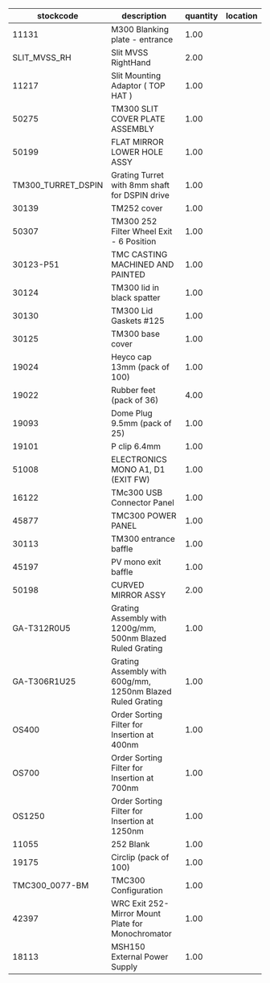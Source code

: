|stockcode|description|quantity|location|
|---------|-----------|--------|--------|
|11131|M300 Blanking plate - entrance|1.00||
|SLIT_MVSS_RH|Slit MVSS RightHand|2.00||
|11217|Slit Mounting Adaptor ( TOP HAT )|1.00||
|50275|TM300 SLIT COVER PLATE ASSEMBLY|1.00||
|50199|FLAT MIRROR LOWER HOLE ASSY|1.00||
|TM300_TURRET_DSPIN|Grating Turret with 8mm shaft for DSPIN drive|1.00||
|30139|TM252 cover|1.00||
|50307|TM300 252 Filter Wheel Exit - 6 Position|1.00||
|30123-P51|TMC CASTING MACHINED AND PAINTED|1.00||
|30124|TM300 lid in black spatter|1.00||
|30130|TM300 Lid Gaskets #125|1.00||
|30125|TM300 base cover|1.00||
|19024|Heyco cap 13mm (pack of 100)|1.00||
|19022|Rubber feet (pack of 36)|4.00||
|19093|Dome Plug 9.5mm (pack of 25)|1.00||
|19101|P clip 6.4mm|1.00||
|51008|ELECTRONICS MONO A1, D1 (EXIT FW)|1.00||
|16122|TMc300 USB Connector Panel|1.00||
|45877|TMC300 POWER PANEL|1.00||
|30113|TM300 entrance baffle|1.00||
|45197|PV mono exit baffle|1.00||
|50198|CURVED MIRROR ASSY|2.00||
|GA-T312R0U5|Grating Assembly with 1200g/mm, 500nm Blazed Ruled Grating|1.00||
|GA-T306R1U25|Grating Assembly with 600g/mm, 1250nm Blazed Ruled Grating|1.00||
|OS400|Order Sorting Filter for Insertion at 400nm|1.00||
|OS700|Order Sorting Filter for Insertion at 700nm|1.00||
|OS1250|Order Sorting Filter for Insertion at 1250nm|1.00||
|11055|252 Blank|1.00||
|19175|Circlip (pack of 100)|1.00||
|TMC300_0077-BM|TMC300 Configuration|1.00||
|42397|WRC Exit 252-Mirror Mount Plate for Monochromator|1.00||
|18113|MSH150 External Power Supply|1.00||
